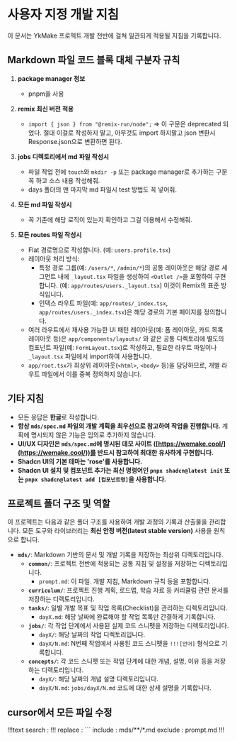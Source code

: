 # 사용자 지정 개발 지침

이 문서는 YkMake 프로젝트 개발 전반에 걸쳐 일관되게 적용될 지침을 기록합니다.

## Markdown 파일 코드 블록 대체 구분자 규칙

1. **package manager 정보**
    *   pnpm을 사용

2. **remix 최신 버전 적용**
    *   `import { json } from "@remix-run/node";` => 이 구문은 deprecated 되었다. 절대 이걸로 작성하지 말고, 아무것도 import 하지말고 json 변환시 Response.json으로 변환하면 된다.

3. **jobs 디렉토리에서 md 파일 작성시**
    *   파일 작업 전에 `touch`와 `mkdir -p` 또는 package manager로 추가하는 구문 꼭 하고 소스 내용 작성해줘.
    *   days 폴더의 맨 마지막 md 파일시 test 방법도 꼭 넣어줘.

4. **모든 md 파일 작성시**
    *   꼭 기존에 해당 로직이 있는지 확인하고 그걸 이용해서 수정해줘.

5. **모든 routes 파일 작성시**
    *   Flat 경로명으로 작성합니다. (예: `users.profile.tsx`)
    *   레이아웃 처리 방식:
        *   특정 경로 그룹(예: `/users/*`, `/admin/*`)의 공통 레이아웃은 해당 경로 세그먼트 내에 `_layout.tsx` 파일을 생성하여 `<Outlet />`을 포함하여 구현합니다. (예: `app/routes/users._layout.tsx`) 이것이 Remix의 표준 방식입니다.
        *   인덱스 라우트 파일(예: `app/routes/_index.tsx`, `app/routes/users._index.tsx`)은 해당 경로의 기본 페이지를 정의합니다.
    *   여러 라우트에서 재사용 가능한 UI 패턴 레이아웃(예: 폼 레이아웃, 카드 목록 레이아웃 등)은 `app/components/layouts/` 와 같은 공통 디렉토리에 별도의 컴포넌트 파일(예: `FormLayout.tsx`)로 작성하고, 필요한 라우트 파일이나 `_layout.tsx` 파일에서 import하여 사용합니다.
    *   `app/root.tsx`가 최상위 레이아웃(`<html>`, `<body>` 등)을 담당하므로, 개별 라우트 파일에서 이를 중복 정의하지 않습니다.

## 기타 지침

*   모든 응답은 **한글**로 작성합니다.
*   **항상 `mds/spec.md` 파일의 개발 계획을 최우선으로 참고하여 작업을 진행합니다.** 계획에 명시되지 않은 기능은 임의로 추가하지 않습니다.
*   **UI/UX 디자인은 `mds/spec.md`에 명시된 데모 사이트 ([https://wemake.cool/](https://wemake.cool/))를 반드시 참고하여 최대한 유사하게 구현합니다.**
*   **Shadcn UI의 기본 테마는 'rose'를 사용합니다.**
*   **Shadcn UI 설치 및 컴포넌트 추가는 최신 명령어인 `pnpx shadcn@latest init` 또는 `pnpx shadcn@latest add [컴포넌트명]`을 사용합니다.**

## 프로젝트 폴더 구조 및 역할

이 프로젝트는 다음과 같은 폴더 구조를 사용하여 개발 과정의 기록과 산출물을 관리합니다. 모든 도구와 라이브러리는 **최신 안정 버전(latest stable version)** 사용을 원칙으로 합니다.

*   **`mds/`**: Markdown 기반의 문서 및 개발 기록을 저장하는 최상위 디렉토리입니다.
    *   **`common/`**: 프로젝트 전반에 적용되는 공통 지침 및 설정을 저장하는 디렉토리입니다.
        *   `prompt.md`: 이 파일. 개발 지침, Markdown 규칙 등을 포함합니다.
    *   **`curriculum/`**: 프로젝트 진행 계획, 로드맵, 학습 자료 등 커리큘럼 관련 문서를 저장하는 디렉토리입니다.
    *   **`tasks/`**: 일별 개발 목표 및 작업 목록(Checklist)을 관리하는 디렉토리입니다.
        *   `dayX.md`: 해당 날짜에 완료해야 할 작업 목록만 간결하게 기록합니다.
    *   **`jobs/`**: 각 작업 단계에서 사용된 실제 코드 스니펫을 저장하는 디렉토리입니다.
        *   `dayX/`: 해당 날짜의 작업 디렉토리입니다.
        *   `dayX/N.md`: N번째 작업에서 사용된 코드 스니펫을 `!!![언어]` 형식으로 기록합니다.
    *   **`concepts/`**: 각 코드 스니펫 또는 작업 단계에 대한 개념, 설명, 이유 등을 저장하는 디렉토리입니다.
        *   `dayX/`: 해당 날짜의 개념 설명 디렉토리입니다.
        *   `dayX/N.md`: `jobs/dayX/N.md` 코드에 대한 상세 설명을 기록합니다. 

## cursor에서 모든 파일 수정    
!!!text
search : !!!
replace : ```
include : mds/**/*.md
exclude : prompt.md
!!!
